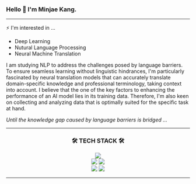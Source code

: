 ### Hello 👋 I'm Minjae Kang.
---
⚡ I'm interested in ...
- Deep Learning
- Nutural Language Processing
- Neural Machine Translation

I am studying NLP to address the challenges posed by language barriers. To ensure seamless learning without linguistic hindrances, I'm particularly fascinated by neural translation models that can accurately translate domain-specific knowledge and professional terminology, taking context into account. I believe that the one of the key factors to enhancing the performance of an AI model lies in its training data. Therefore, I'm also keen on collecting and analyzing data that is optimally suited for the specific task at hand.


*Until the knowledge gap caused by language barriers is bridged ...*



---

<h3 align="center">🛠 TECH STACK 🛠</h3>
<p align="center">
    <img src="https://img.shields.io/badge/Python-3776AB?style=flat&logo=Python&logoColor=white"/>
    <br/>
    <img src="https://img.shields.io/badge/PyTorch-%23EE4C2C.svg?style=flat&logo=PyTorch&logoColor=white"/>
    <img src="https://img.shields.io/badge/TensorFlow-%23FF6F00.svg?style=flat&logo=TensorFlow&logoColor=white"/>
    <br/>
    <img src="https://img.shields.io/badge/MySQL-%234479A1.svg?style=flat&logo=MySQL&logoColor=white"/>
    <img src="https://img.shields.io/badge/Javascript-%23F7DF1E.svg?style=flat&logo=Javascript&logoColor=white"/>
    
---
